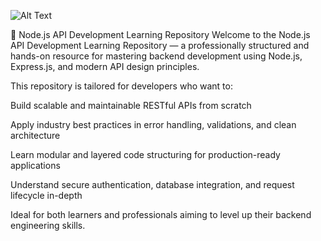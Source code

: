 ![Alt Text](https://avatars.githubusercontent.com/u/9950313?s=200&v=4)

🚀 Node.js API Development Learning Repository
Welcome to the Node.js API Development Learning Repository — a professionally structured and hands-on resource for mastering backend development using Node.js, Express.js, and modern API design principles.

This repository is tailored for developers who want to:

Build scalable and maintainable RESTful APIs from scratch

Apply industry best practices in error handling, validations, and clean architecture

Learn modular and layered code structuring for production-ready applications

Understand secure authentication, database integration, and request lifecycle in-depth

Ideal for both learners and professionals aiming to level up their backend engineering skills.
